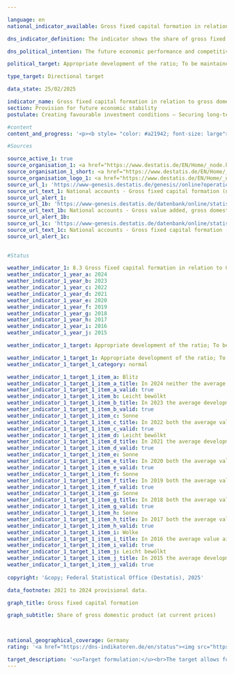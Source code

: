 ```yaml
---

language: en        
national_indicator_available: Gross fixed capital formation in relation to gross domestic product (GDP) (investment ratio)        

dns_indicator_definition: The indicator shows the share of gross fixed capital formation in nominal gross domestic product (GDP).        

dns_political_intention: The future economic performance and competitiveness of an economy depend crucially on the investments made by companies and the state.        

political_target: Appropriate development of the ratio; To be maintained until 2030        

type_target: Directional target        

data_state: 25/02/2025        

indicator_name: Gross fixed capital formation in relation to gross domestic product (GDP) (investment ratio)        
section: Provision for future economic stability        
postulate: Creating favourable investment conditions – Securing long-term prosperity        

#content         
content_and_progress: '<p><b style= "color: #a21942; font-size: large">8.3&nbsp;Gross fixed capital formation in relation to gross domestic product (GDP) (investment ratio)</b><br><br>The investment ratio is regarded as a key macroeconomic indicator for future economic development. It represents the ratio of gross fixed capital formation (GFCF) to Gross Domestic Product (GDP) at current prices. Gross fixed capital formation includes the value of acquisitions less disposals of fixed assets, excluding depreciation, by resident institutional units. These assets are either purchased or produced for own use and are intended to be used in the production process for more than one year.<br><br>GFCF comprises: equipment (machinery and equipment, including military weapon systems), buildings (residential and non-residential structures), and other fixed assets, which notably include research and development, software, and databases. Losses in value due to depreciation are not considered; however, significant improvements to existing fixed capital assets are included. The investment ratio is calculated by the Federal Statistical Office as part of the National Accounts in accordance with internationally harmonised standards, particularly based on the European System of Accounts (ESA).<br><br>At the beginning of the 1990s, the investment ratio stood at just under 25%, but within around ten years it declined to its previous low of 18.8%. Since 2009, moderate and relatively steady growth in the investment ratio could be observed until 2022. Between 2022&nbsp;and 2024, however, the ratio declined comparatively sharply, amounting most recently to 20.9%, according to preliminary data. Gross fixed capital formation in 2024&nbsp;totalled 898&nbsp;billion euros; of this, 126&nbsp;billion euros was attributable to the general government sector, and 772&nbsp;billion euros to the non-governmental sectors.<br><br>While around 50% of investments have consistently been allocated to construction since 1991, the shares of equipment and other investments have changed significantly: whereas in 1991, 40% of investments were directed towards equipment goods, this share had declined to 29% by 2024. Over the same period, the share of investment in research and development, as well as software and databases, increased from 11% to 19%.<br><br>In addition to classification by type of asset, gross fixed capital formation can also be broken down by economic sector in which the investment was made. In 2023, the lowest share was recorded in the agriculture, forestry, and fishing sector, at 1.4%. The manufacturing and production industries accounted for around 22% of investment (1991: over 28%), while the remaining 76% was invested in the services sector (1991: 70%). Within the services sector, real estate and housing activities were the most prominent, accounting for 33% of total investment.<br><br>Despite rising nominal investment levels, Germany remains investment-weak in international comparison. Since 1996, the investment ratio has continuously remained below the average of the Organisation for Economic Co-operation and Development (OECD), which stood at 22.4% in 2023.</p>'                

#Sources        

source_active_1: true
source_organisation_1: <a href="https://www.destatis.de/EN/Home/_node.html" target="_blank">Federal Statistical Office</a>
source_organisation_1_short: <a href="https://www.destatis.de/EN/Home/_node.html" target="_blank">Federal Statistical Office</a>
source_organisation_logo_1: <a href="https://www.destatis.de/EN/Home/_node.html" target="_blank"><img src="https://dns-indikatoren.de/public/OrgImgEn/destatis.png" alt="Federal Statistical Office" title=" Click here to visit the homepage of the organizationFederal Statistical Office" style="height:60px; width:148px; border:transparent"/></a>
source_url_1: 'https://www-genesis.destatis.de/genesis//online?operation=table&code=81000-0023&bypass=true&levelindex=0&levelid=1660823284613&language=en'
source_url_text_1: National accounts - Gross fixed capital formation (nominal/price-adjusted) – GENESIS online 81000-0023
source_url_alert_1: 
source_url_1b: 'https://www-genesis.destatis.de/datenbank/online/statistic/81000/table/81000-0001'
source_url_text_1b: National accounts - Gross value added, gross domestic product (nominal/price-adjusted) – GENESIS online 81000-0001
source_url_alert_1b: 
source_url_1c: 'https://www-genesis.destatis.de/datenbank/online/statistic/81000/table/81000-0129'
source_url_text_1c: National accounts - Gross fixed capital formation (nominal/price-adjusted) – GENESIS online 81000-0129
source_url_alert_1c: 
        

#Status        

weather_indicator_1: 8.3 Gross fixed capital formation in relation to Gross domestic product (GDP) (investment ratio)
weather_indicator_1_year_a: 2024
weather_indicator_1_year_b: 2023
weather_indicator_1_year_c: 2022
weather_indicator_1_year_d: 2021
weather_indicator_1_year_e: 2020
weather_indicator_1_year_f: 2019
weather_indicator_1_year_g: 2018
weather_indicator_1_year_h: 2017
weather_indicator_1_year_i: 2016
weather_indicator_1_year_j: 2015

weather_indicator_1_target: Appropriate development of the ratio; To be maintained until 2030

weather_indicator_1_target_1: Appropriate development of the ratio; To be maintained until 2030
weather_indicator_1_target_1_category: normal

weather_indicator_1_target_1_item_a: Blitz
weather_indicator_1_target_1_item_a_title: In 2024 neither the average value nor the last change pointed in the right direction.
weather_indicator_1_target_1_item_a_valid: true
weather_indicator_1_target_1_item_b: Leicht bewölkt
weather_indicator_1_target_1_item_b_title: In 2023 the average development aimed in the right direction, but in the previous year there had been a development in the wrong direction or no change at all.
weather_indicator_1_target_1_item_b_valid: true
weather_indicator_1_target_1_item_c: Sonne
weather_indicator_1_target_1_item_c_title: In 2022 both the average value and the previous annual change pointed in the right direction.
weather_indicator_1_target_1_item_c_valid: true
weather_indicator_1_target_1_item_d: Leicht bewölkt
weather_indicator_1_target_1_item_d_title: In 2021 the average development aimed in the right direction, but in the previous year there had been a development in the wrong direction or no change at all.
weather_indicator_1_target_1_item_d_valid: true
weather_indicator_1_target_1_item_e: Sonne
weather_indicator_1_target_1_item_e_title: In 2020 both the average value and the previous annual change pointed in the right direction.
weather_indicator_1_target_1_item_e_valid: true
weather_indicator_1_target_1_item_f: Sonne
weather_indicator_1_target_1_item_f_title: In 2019 both the average value and the previous annual change pointed in the right direction.
weather_indicator_1_target_1_item_f_valid: true
weather_indicator_1_target_1_item_g: Sonne
weather_indicator_1_target_1_item_g_title: In 2018 both the average value and the previous annual change pointed in the right direction.
weather_indicator_1_target_1_item_g_valid: true
weather_indicator_1_target_1_item_h: Sonne
weather_indicator_1_target_1_item_h_title: In 2017 both the average value and the previous annual change pointed in the right direction.
weather_indicator_1_target_1_item_h_valid: true
weather_indicator_1_target_1_item_i: Wolke
weather_indicator_1_target_1_item_i_title: In 2016 the average value aimed in the wrong direction or indicates stagnation, but the previous year had shown a turn in the desired direction.
weather_indicator_1_target_1_item_i_valid: true
weather_indicator_1_target_1_item_j: Leicht bewölkt
weather_indicator_1_target_1_item_j_title: In 2015 the average development aimed in the right direction, but in the previous year there had been a development in the wrong direction or no change at all.
weather_indicator_1_target_1_item_j_valid: true        
        
copyright: '&copy; Federal Statistical Office (Destatis), 2025'        

data_footnote: 2021 to 2024 provisional data.        

graph_title: Gross fixed capital formation        

graph_subtitle: Share of gross domestic product (at current prices)        

                

national_geographical_coverage: Germany        
rating: '<a href="https://dns-indikatoren.de/en/status"><img src="https://sdg-indikatoren.de/public/Wettersymbole/Blitz.png" title="In 2024 neither the average value nor the last change pointed in the right direction." alt="Weathersymbol: Thuder strom"/></a>'        

target_description: '<u>Target formulation:</u><br>The target allows for various interpretations. For the present assessment, it is assumed that the ratio of gross fixed capital formation to gross domestic product should increase.<br><br><u>Assessment:</u><br>According to the target formulation, it is irrelevant whether this increase is achieved through a rise in the numerator or a decline in the denominator. However, the values of indicator 8.3 fell both in 2024 and on average over the period 2019 to 2024, thus moving in the opposite direction. Indicator 8.3 is therefore assessed as <b>thunderstorm</b> for 2024.<br><br><u>Data status at time of assessment:</u><br>25/02/2025'        
---
```


